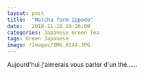 ```yaml
---
layout: post
title:  "Matcha form Ippodo"
date:   2018-11-18 19:26:00
categories: Japanese Green Tea
tags: Green Japanese 
image: /images/IMG_0144.JPG
---
```

Aujourd'hui j'aimerais vous parler d'un thé......

